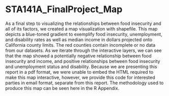 # STA141A_FinalProject_Map

As a final step to visualizing the relationships between food insecurity and all of its factors, 
we created a map visualization with shapefile. This map depicts a blue-toned gradient to exemplify 
food insecurity, unemployment, and disability rates as well as median income in dollars projected 
onto California county limits. The red counties contain incomplete or no data from our datasets. As we iterate 
through the interactive layers, we can see that the map showed a potentially negative relationship
between food insecurity and income, and positive relationships between food insecurity and 
unemployment status and disability. Because we are presenting this report in a pdf format, we were 
unable to embed the HTML required to make this map interactive, however, we provide this code for 
interested parties in email format, separate from this report. The methodology used to produce this 
map can be seen here in the R Appendix.
